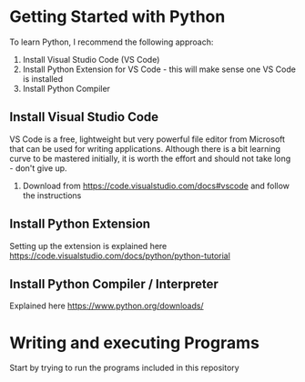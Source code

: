 
# Getting Started with Python

To learn Python, I recommend the following approach:
1. Install Visual Studio Code (VS Code)
2. Install Python Extension for VS Code - this will make sense one VS Code is installed
3. Install Python Compiler

## Install Visual Studio Code

VS Code is a free, lightweight but very powerful file editor from Microsoft that can be used for writing applications. Although there is a bit learning curve to be mastered initially, it is worth the effort and should not take long - don't give up.

1. Download from https://code.visualstudio.com/docs#vscode and follow the instructions

## Install Python Extension

Setting up the extension is explained here https://code.visualstudio.com/docs/python/python-tutorial

## Install Python Compiler / Interpreter

Explained here https://www.python.org/downloads/

# Writing and executing Programs
Start by trying to run the programs included in this repository